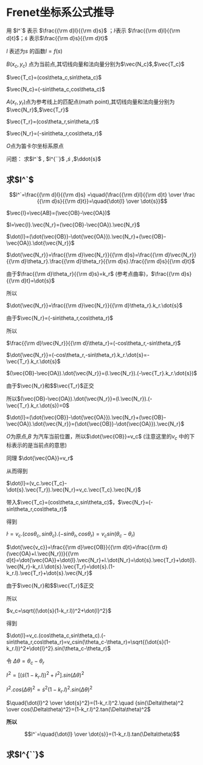 # Frenet坐标系公式推导

用 $l^`$  表示 $\frac{{\rm d}l}{{\rm d}s}$ ；$\dot{l}$表示 $\frac{{\rm d}l}{{\rm d}t}$；$\dot{s}$ 表示$\frac{{\rm d}s}{{\rm d}t}$ 

$l$ 表述为$s$ 的函数$l=f(s)$

$B(x_c,y_c)$ 点为当前点,其切线向量和法向量分别为$\vec{N_c}$,$\vec{T_c}$

$\vec{T_c}=(cos\theta_c,sin\theta_c)$

$\vec{N_c}=(-sin\theta_c,cos\theta_c)$

$A(x_r,y_r)$点为参考线上的匹配点(math point),其切线向量和法向量分别为$\vec{N_r}$,$\vec{T_r}$

$\vec{T_r}=(cos\theta_r,sin\theta_r)$

$\vec{N_r}=(-sin\theta_r,cos\theta_r)$



$O$点为笛卡尔坐标系原点



问题：
求$l^`$  , $l^{``}$ ,$\dot{s}$ ,$\ddot{s}$

## 求$l^`$

$$l^`=\frac{{\rm d}l}{{\rm d}s} =\quad{\frac{{\rm d}l}{{\rm d}t} \over \frac {{\rm d}s}{{\rm d}t}}=\quad{\dot{l} \over \dot{s}}$$

$\vec{l}=\vec{AB}=(\vec{OB}-\vec{OA})$

$l=\vec{l}.\vec{N_r}=(\vec{OB}-\vec{OA}).\vec{N_r}$

$\dot{l}=(\dot{\vec{OB}}-\dot{\vec{OA}}).\vec{N_r}+(\vec{OB}-\vec{OA}).\dot{\vec{N_r}}$

$\dot{\vec{N_r}}=\frac{{\rm d}\vec{N_r}}{{\rm d}s}=\frac{{\rm d}\vec{N_r}}{{\rm d}\theta_r}.\frac{{\rm d}\theta_r}{{\rm d}s}.\frac{{\rm d}s}{{\rm d}t}$

由于$\frac{{\rm d}\theta_r}{{\rm d}s}=k_r$ (参考点曲率)，$\frac{{\rm d}s}{{\rm d}t}=\dot{s}$

所以

$\dot{\vec{N_r}}=\frac{{\rm d}\vec{N_r}}{{\rm d}\theta_r}.k_r.\dot{s}$

由于$\vec{N_r}=(-sin\theta_r,cos\theta_r)$

所以

$\frac{{\rm d}\vec{N_r}}{{\rm d}\theta_r}=(-cos\theta_r,-sin\theta_r)$

$\dot{\vec{N_r}}=(-cos\theta_r,-sin\theta_r).k_r.\dot{s}=-\vec{T_r}.k_r.\dot{s}$

$(\vec{OB}-\vec{OA}).\dot{\vec{N_r}}=(l.\vec{N_r}).(-\vec{T_r}.k_r.\dot{s})$

由于$\vec{N_r}和$$\vec{T_r}$正交

所以$(\vec{OB}-\vec{OA}).\dot{\vec{N_r}}=(l.\vec{N_r}).(-\vec{T_r}.k_r.\dot{s})=0$

$\dot{l}=(\dot{\vec{OB}}-\dot{\vec{OA}}).\vec{N_r}+(\vec{OB}-\vec{OA}).\dot{\vec{N_r}}=(\dot{\vec{OB}}-\dot{\vec{OA}}).\vec{N_r}$

$O$为原点,$B$ 为汽车当前位置，所以$\dot{\vec{OB}}=v_c$ (注意这里的$v_c$ 中的下标表示的是当前点的意思)

同理 $\dot{\vec{OA}}=v_r$

从而得到

$\dot{l}=(v_c.\vec{T_c}-\dot{s}.\vec{T_r}).\vec{N_r}=v_c.\vec{T_c}.\vec{N_r}$

带入$\vec{T_c}=(cos\theta_c,sin\theta_c)$，$\vec{N_r}=(-sin\theta_r,cos\theta_r)$

得到

$\dot{l}=v_c.(cos\theta_c,sin\theta_c).(-sin\theta_r,cos\theta_r)=v_csin(\theta_c-\theta_r)$

$\dot{\vec{v_c}}=\frac{{\rm d}\vec{OB}}{{\rm d}t}=\frac{{\rm d}(\vec{OA}+l.\vec{N_r})}{{\rm d}t}=\dot{\vec{OA}}+\dot{l}.\vec{N_r}+l.\dot{N_r}=\dot{s}.\vec{T_r}+\dot{l}.\vec{N_r}-k_r.l.\dot{s}.\vec{T_r}=\dot{s}.(1-k_r.l).\vec{T_r}+\dot{s}.\vec{N_r}$

由于$\vec{N_r}和$$\vec{T_r}$正交

所以

$v_c=\sqrt{(\dot{s}(1-k_r.l))^2+\dot{l}^2}$

得到

$\dot{l}=v_c.(cos\theta_c,sin\theta_c).(-sin\theta_r,cos\theta_r)=v_csin(\theta_c-\theta_r)=\sqrt{(\dot{s}(1-k_r.l))^2+\dot{l}^2}.sin(\theta_c-\theta_r)$

令 $\Delta\theta=\theta_c-\theta_r$

$\dot{l}^2=[(\dot{s}(1-k_r.l))^2+\dot{l}^2].sin(\Delta\theta)^2$



$\dot{l}^2.cos(\Delta\theta)^2=\dot{s}^2(1-k_r.l)^2.sin(\Delta\theta)^2$



$\quad{\dot{l}^2 \over \dot{s}^2}=(1-k_r.l)^2.\quad {sin(\Delta\theta)^2 \over cos(\Delta\theta)^2}=(1-k_r.l)^2.tan(\Delta\theta)^2$

**所以**

$$l^`=\quad{\dot{l} \over \dot{s}}=(1-k_r.l).tan(\Delta\theta)$$

## 求$l^{``}$





